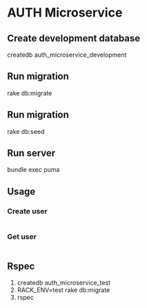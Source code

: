 # AUTH Microservice

## Create development database

createdb auth_microservice_development

## Run migration

rake db:migrate

## Run migration

rake db:seed

## Run server
bundle exec puma

## Usage

### Create user

```

```

### Get user

```

```

## Rspec

1. createdb auth_microservice_test
2. RACK_ENV=test rake db:migrate
3. rspec
